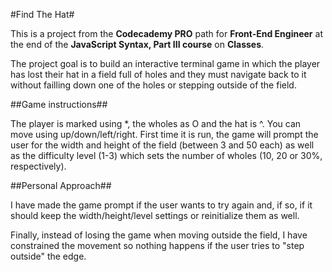 #Find The Hat#

This is a project from the **Codecademy PRO** path for **Front-End Engineer** at the end of the **JavaScript Syntax, Part III course** on **Classes**.

The project goal is to build an interactive terminal game in which the player has lost their hat in a field full of holes and they must navigate back to it without failling down one of the holes or stepping outside of the field.

##Game instructions##

The player is marked using *, the wholes as O and the hat is ^. You can move using up/down/left/right.
First time it is run, the game will prompt the user for the width and height of the field (between 3 and 50 each) as well as the difficulty level (1-3) which sets the number of wholes (10, 20 or 30%, respectively).

##Personal Approach##

I have made the game prompt if the user wants to try again and, if so, if it should keep the width/height/level settings or reinitialize them as well.

Finally, instead of losing the game when moving outside the field, I have constrained the movement so nothing happens if the user tries to "step outside" the edge.